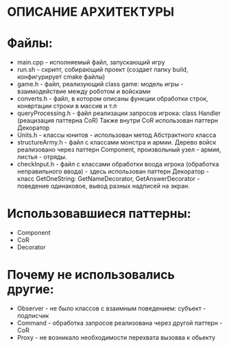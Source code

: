 # ОПИСАНИЕ АРХИТЕКТУРЫ

# Файлы:
* main.cpp - исполняемый файл, запускающий игру
* run.sh - скрипт, собирающий проект (создает папку build, конфигурирует cmake файлы)
* game.h - файл, реализующий class game: модель игры - взаимодействие между роботом и войсками
* converts.h - файл, в котором описаны функции обработки строк, конвртации строки в массив и т.п
* queryProcessing.h - файл реализации запросов игрока: class Handler (реацизация паттерна СoR) Также внутри CoR использован паттерн Декоратор
* Units.h - классы юнитов - использован метод Абстрактного класса
* structureArmy.h - файл с классами монстра и армии. Дерево войск реализовано через паттерн Component, произвольный узел - армия, листья - отряды.
* checkInput.h - файл с классами обработки воода игрока (обработка неправильного ввода) - здесь использован паттерн Декоратор - класс GetOneString: GetNameDecorator, GetAnswerDecorator - поведение одинаковое, вывод разных  надписей на экран.

# Использовавшиеся паттерны:
* Component
* CoR
* Decorator

# Почему не использовались другие:
* Observer - не было классов с взаимным поведением: субъект - подписчик
* Command - обработка запросов реализована через другой паттерн - СoR
* Proxy - не возникало необходимости перехвата вызовва к обьекту

